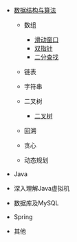 <!-- _sidebar.md -->

- [数据结构与算法](/algorithm/README.md)
  
  - 数组
    - [滑动窗口](/algorithm/滑动窗口.md)
    - [双指针](/algorithm/双指针.md)
    - [二分查找](/algorithm/二分查找.md)
  - 链表
  - 字符串
  - 二叉树
  
    - [二叉树](/algorithm/二叉树总结)
  - 回溯
  - 贪心
  - 动态规划
  
- Java
  
- 深入理解Java虚拟机
  
- 数据库及MySQL
  
- Spring
  
- 其他
  
  
  
  
